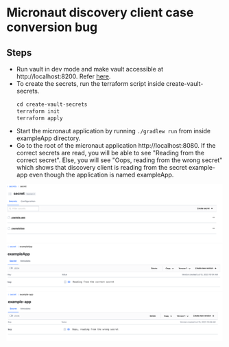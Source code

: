 # Micronaut discovery client case conversion bug
## Steps
- Run vault in dev mode and make vault accessible at http://localhost:8200. Refer [here](https://developer.hashicorp.com/vault/docs/get-started/developer-qs).
- To create the secrets, run the terraform script inside create-vault-secrets.
  ```shell
  cd create-vault-secrets
  terraform init
  terraform apply
  ```
- Start the micronaut application by running `./gradlew run` from inside exampleApp directory.
- Go to the root of the micronaut application http://localhost:8080. If the correct secrets are read, you will be able to see "Reading from the correct secret". 
  Else, you will see "Oops, reading from the wrong secret" which shows that discovery client is reading from the secret example-app even though the application is named exampleApp.

![Vault "secret" homepage](./screenshots/vault_secret_home_page.png)
![exampleApp secret](./screenshots/exampleApp.png)
![example-app secret](./screenshots/example-app.png)